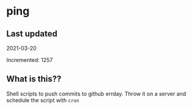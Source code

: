 # ping

## Last updated
2021-03-20

Incremented: 1257

## What is this??
Shell scripts to push commits to github errday. Throw it on a server and schedule the script with `cron`
